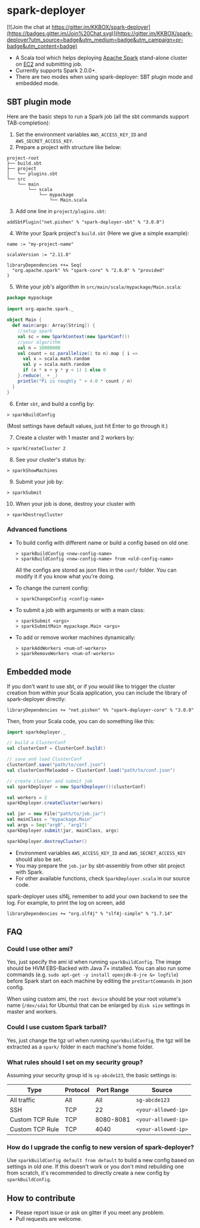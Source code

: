 # spark-deployer

[![Join the chat at https://gitter.im/KKBOX/spark-deployer](https://badges.gitter.im/Join%20Chat.svg)](https://gitter.im/KKBOX/spark-deployer?utm_source=badge&utm_medium=badge&utm_campaign=pr-badge&utm_content=badge)
* A Scala tool which helps deploying [Apache Spark](http://spark.apache.org/) stand-alone cluster on [EC2](http://aws.amazon.com/ec2/) and submitting job.
* Currently supports Spark 2.0.0+.
* There are two modes when using spark-deployer: SBT plugin mode and embedded mode.

## SBT plugin mode

Here are the basic steps to run a Spark job (all the sbt commands support TAB-completion):

1. Set the environment variables `AWS_ACCESS_KEY_ID` and `AWS_SECRET_ACCESS_KEY`.
2. Prepare a project with structure like below:

  ```
  project-root
  ├── build.sbt
  ├── project
  │   └── plugins.sbt
  └── src
      └── main
          └── scala
              └── mypackage
                  └── Main.scala
  ```

3. Add one line in `project/plugins.sbt`:

  ```
  addSbtPlugin("net.pishen" % "spark-deployer-sbt" % "3.0.0")
  ```

4. Write your Spark project's `build.sbt` (Here we give a simple example):

  ```
  name := "my-project-name"
   
  scalaVersion := "2.11.8"
   
  libraryDependencies ++= Seq(
    "org.apache.spark" %% "spark-core" % "2.0.0" % "provided"
  )
  ```

5. Write your job's algorithm in `src/main/scala/mypackage/Main.scala`:

  ```scala
  package mypackage
   
  import org.apache.spark._
   
  object Main {
    def main(args: Array[String]) {
      //setup spark
      val sc = new SparkContext(new SparkConf())
      //your algorithm
      val n = 10000000
      val count = sc.parallelize(1 to n).map { i =>
        val x = scala.math.random
        val y = scala.math.random
        if (x * x + y * y < 1) 1 else 0
      }.reduce(_ + _)
      println("Pi is roughly " + 4.0 * count / n)
    }
  }
  ```

6. Enter `sbt`, and build a config by:

  ```
  > sparkBuildConfig
  ```
  
  (Most settings have default values, just hit Enter to go through it.)

7. Create a cluster with 1 master and 2 workers by:

  ```
  > sparkCreateCluster 2
  ```

8. See your cluster's status by:

  ```
  > sparkShowMachines
  ```

9. Submit your job by:

  ```
  > sparkSubmit
  ```

10. When your job is done, destroy your cluster with

  ```
  > sparkDestroyCluster
  ```

### Advanced functions
* To build config with different name or build a config based on old one:

  ```
  > sparkBuildConfig <new-config-name>
  > sparkBuildConfig <new-config-name> from <old-config-name>
  ```

  All the configs are stored as json files in the `conf/` folder. You can modify it if you know what you're doing.

* To change the current config:

  ```
  > sparkChangeConfig <config-name>
  ```

* To submit a job with arguments or with a main class:

  ```
  > sparkSubmit <args>
  > sparkSubmitMain mypackage.Main <args>
  ```

* To add or remove worker machines dynamically:

  ```
  > sparkAddWorkers <num-of-workers>
  > sparkRemoveWorkers <num-of-workers>
  ```

## Embedded mode
If you don't want to use sbt, or if you would like to trigger the cluster creation from within your Scala application, you can include the library of spark-deployer directly:
```
libraryDependencies += "net.pishen" %% "spark-deployer-core" % "3.0.0"
```
Then, from your Scala code, you can do something like this:
```scala
import sparkdeployer._

// build a ClusterConf
val clusterConf = ClusterConf.build()

// save and load ClusterConf
clusterConf.save("path/to/conf.json")
val clusterConfReloaded = ClusterConf.load("path/to/conf.json")

// create cluster and submit job
val sparkDeployer = new SparkDeployer()(clusterConf)

val workers = 2
sparkDeployer.createCluster(workers)

val jar = new File("path/to/job.jar")
val mainClass = "mypackage.Main"
val args = Seq("arg0", "arg1")
sparkDeployer.submit(jar, mainClass, args)

sparkDeployer.destroyCluster()
```

* Environment variables `AWS_ACCESS_KEY_ID` and `AWS_SECRET_ACCESS_KEY` should also be set.
* You may prepare the `job.jar` by sbt-assembly from other sbt project with Spark.
* For other available functions, check `SparkDeployer.scala` in our source code.

spark-deployer uses slf4j, remember to add your own backend to see the log. For example, to print the log on screen, add
```
libraryDependencies += "org.slf4j" % "slf4j-simple" % "1.7.14"
```

## FAQ

### Could I use other ami?
Yes, just specify the ami id when running `sparkBuildConfig`. The image should be HVM EBS-Backed with Java 7+ installed. You can also run some commands (e.g. `sudo apt-get -y install openjdk-8-jre &> logfile`) before Spark start on each machine by editing the `preStartCommands` in json config.

When using custom ami, the `root device` should be your root volume's name (`/dev/sda1` for Ubuntu) that can be enlarged by `disk size` settings in master and workers.

### Could I use custom Spark tarball?
Yes, just change the tgz url when running `sparkBuildConfig`, the tgz will be extracted as a `spark/` folder in each machine's home folder.

### What rules should I set on my security group?
Assuming your security group id is `sg-abcde123`, the basic settings is:

Type | Protocol | Port Range | Source
---- | -------- | ---------- | ------
All traffic | All | All | `sg-abcde123`
SSH | TCP | 22 | `<your-allowed-ip>`
Custom TCP Rule | TCP | 8080-8081 | `<your-allowed-ip>`
Custom TCP Rule | TCP | 4040 | `<your-allowed-ip>`

### How do I upgrade the config to new version of spark-deployer?
Use `sparkBuildConfig default from default` to build a new config based on settings in old one. If this doesn't work or you don't mind rebuilding one from scratch, it's recommended to directly create a new config by `sparkBuildConfig`.

## How to contribute
* Please report issue or ask on gitter if you meet any problem.
* Pull requests are welcome.
